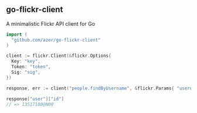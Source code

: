 ## go-flickr-client

A minimalistic Flickr API client for Go

```go
import (
  "github.com/azer/go-flickr-client"
)

client := flickr.Client(&flickr.Options{
  Key: "key",
  Token: "token",
  Sig: "sig",
})

response, err := client("people.findByUsername", &flickr.Params{ "username": "azer" })

response["user"]["id"]
// => 13517180@N00
```

